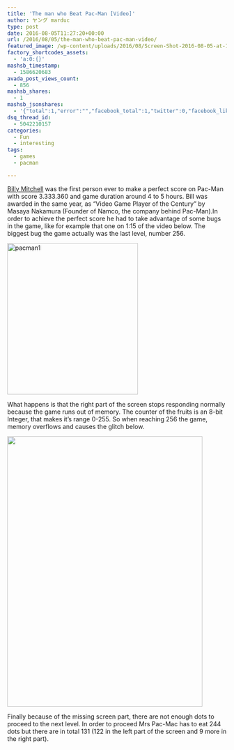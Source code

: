 ```yaml
---
title: 'The man who Beat Pac-Man [Video]'
author: ヤング marduc
type: post
date: 2016-08-05T11:27:20+00:00
url: /2016/08/05/the-man-who-beat-pac-man-video/
featured_image: /wp-content/uploads/2016/08/Screen-Shot-2016-08-05-at-14.24.01-100x50.png
factory_shortcodes_assets:
  - 'a:0:{}'
mashsb_timestamp:
  - 1586620683
avada_post_views_count:
  - 856
mashsb_shares:
  - 1
mashsb_jsonshares:
  - '{"total":1,"error":"","facebook_total":1,"twitter":0,"facebook_likes":"1","facebook_comments":"0"}'
dsq_thread_id:
  - 5042210157
categories:
  - Fun
  - interesting
tags:
  - games
  - pacman

---
```

[Billy Mitchell][1] was the first person ever to make a perfect score on Pac-Man with score 3.333.360 and game duration around 4 to 5 hours. Bill was awarded in the same year, as &#8220;Video Game Player of the Century&#8221; by <!--more-->Masaya Nakamura (Founder of Namco, the company behind Pac-Man).In order to achieve the perfect score he had to take advantage of some bugs in the game, like for example that one on 1:15 of the video below. The biggest bug the game actually was the last level, number 256.

[<img class="aligncenter wp-image-796" src="http://localhost/wp-content/uploads/2016/08/pacman1-260x300.png" alt="pacman1" width="300" height="347" srcset="http://localhost/wp-content/uploads/2016/08/pacman1-260x300.png 260w, http://localhost/wp-content/uploads/2016/08/pacman1-100x116.png 100w, http://localhost/wp-content/uploads/2016/08/pacman1.png 616w" sizes="(max-width: 300px) 100vw, 300px" />][2]

What happens is that the right part of the screen stops responding normally because the game runs out of memory. The counter of the fruits is an 8-bit Integer, that makes it&#8217;s range 0-255. So when reaching 256 the game, memory overflows and causes the glitch below.

<img class="aligncenter" src="http://vignette2.wikia.nocookie.net/pacman/images/7/77/Splitscreen.gif/revision/latest?cb=20100614191114" width="448" height="620" /> 

Finally because of the missing screen part, there are not enough dots to proceed to the next level. In order to proceed Mrs Pac-Mac has to eat 244 dots but there are in total 131 (122 in the left part of the screen and 9 more in the right part).

 [1]: https://en.wikipedia.org/wiki/Billy_Mitchell_(video_game_player)
 [2]: http://localhost/wp-content/uploads/2016/08/pacman1.png